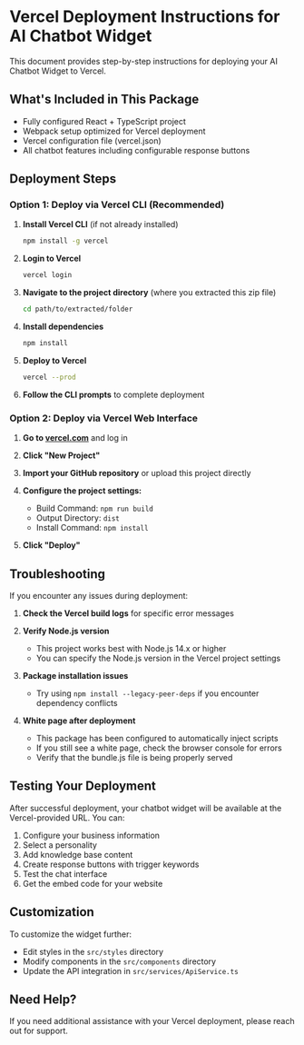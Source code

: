 # Vercel Deployment Instructions for AI Chatbot Widget

This document provides step-by-step instructions for deploying your AI Chatbot Widget to Vercel.

## What's Included in This Package

- Fully configured React + TypeScript project
- Webpack setup optimized for Vercel deployment
- Vercel configuration file (vercel.json)
- All chatbot features including configurable response buttons

## Deployment Steps

### Option 1: Deploy via Vercel CLI (Recommended)

1. **Install Vercel CLI** (if not already installed)
   ```bash
   npm install -g vercel
   ```

2. **Login to Vercel**
   ```bash
   vercel login
   ```

3. **Navigate to the project directory** (where you extracted this zip file)
   ```bash
   cd path/to/extracted/folder
   ```

4. **Install dependencies**
   ```bash
   npm install
   ```

5. **Deploy to Vercel**
   ```bash
   vercel --prod
   ```

6. **Follow the CLI prompts** to complete deployment

### Option 2: Deploy via Vercel Web Interface

1. **Go to [vercel.com](https://vercel.com)** and log in

2. **Click "New Project"**

3. **Import your GitHub repository** or upload this project directly

4. **Configure the project settings:**
   - Build Command: `npm run build`
   - Output Directory: `dist`
   - Install Command: `npm install`

5. **Click "Deploy"**

## Troubleshooting

If you encounter any issues during deployment:

1. **Check the Vercel build logs** for specific error messages

2. **Verify Node.js version**
   - This project works best with Node.js 14.x or higher
   - You can specify the Node.js version in the Vercel project settings

3. **Package installation issues**
   - Try using `npm install --legacy-peer-deps` if you encounter dependency conflicts

4. **White page after deployment**
   - This package has been configured to automatically inject scripts
   - If you still see a white page, check the browser console for errors
   - Verify that the bundle.js file is being properly served

## Testing Your Deployment

After successful deployment, your chatbot widget will be available at the Vercel-provided URL. You can:

1. Configure your business information
2. Select a personality
3. Add knowledge base content
4. Create response buttons with trigger keywords
5. Test the chat interface
6. Get the embed code for your website

## Customization

To customize the widget further:

- Edit styles in the `src/styles` directory
- Modify components in the `src/components` directory
- Update the API integration in `src/services/ApiService.ts`

## Need Help?

If you need additional assistance with your Vercel deployment, please reach out for support.
